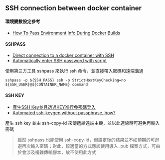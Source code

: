 ## SSH connection between docker container

#### 環境變數設定參考

+ [How To Pass Environment Info During Docker Builds](https://blog.bitsrc.io/1f7c5566dd0e)

#### SSHPASS

+ [Direct connection to a docker container with SSH](https://codeburst.io/56e1d2744ee5)
+ [Automatically enter SSH password with script](https://stackoverflow.com/questions/12202587)

使用第三方工具 sshpass 來執行 ssh 命令，並直接帶入密碼和遠端溝通

```
sshpass -p ${SSH_PASS} ssh -o StrictHostKeyChecking=no ${SSH_USER}@${CONTAINER_NAME} command
```

#### SSH KEY

+ [產生SSH Key並且透過KEY進行免密碼登入](https://xenby.com/b/220-%E6%95%99%E5%AD%B8-%E7%94%A2%E7%94%9Fssh-key%E4%B8%A6%E4%B8%94%E9%80%8F%E9%81%8Ekey%E9%80%B2%E8%A1%8C%E5%85%8D%E5%AF%86%E7%A2%BC%E7%99%BB%E5%85%A5)
+ [Automated ssh-keygen without passphrase, how?](https://unix.stackexchange.com/questions/69314)

產生 ssh key 並由 ssh-copy-id 來傳遞給遠端主機，並以此連線時可避免再輸入密碼
> 雖然 sshpass 也能使用 ssh-copy-id，但設定後的結果並不如預期的可迴避再次輸入密碼；對此，較適當的方式應該使用導入 .pub 檔案方式，可由於會涉及複雜傳輸腳本，故不使用此方式
